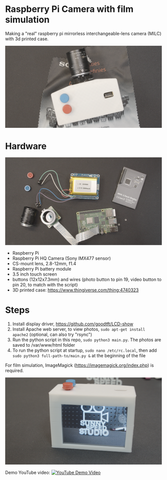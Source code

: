 # Raspberry Pi Camera with film simulation
Making a "real" raspberry pi mirrorless interchangeable-lens camera (MILC) with 3d printed case.

![raspberry_pi_camera](/images/camera-top.png)

# Hardware
![hardware](/images/hardware.png)
* Raspberry Pi
* Raspberry Pi HQ Camera (Sony IMX477 sensor)
* CS-mount lens, 2.8-12mm, f1.4
* Raspberry Pi battery module
* 3.5 inch touch screen
* buttons (12x12x7.3mm) and wires (photo button to pin 19, video button to pin 20, to match with the script)
* 3D printed case: https://www.thingiverse.com/thing:4740323

# Steps
1. Install display driver, https://github.com/goodtft/LCD-show
2. Install Apache web server, to view photos, `sudo apt-get install apache2` (optional, can also try "rsync")
3. Run the python script in this repo, `sudo python3 main.py`. The photos are saved to /var/www/html folder
4. To run the python script at startup, `sudo nano /etc/rc.local`, then add `sudo python3 full-path-to/main.py &` at the beginning of the file

For film simulation, ImageMagick (https://imagemagick.org/index.php) is required.

![raspberry_pi_camera](/images/camera.png)


Demo YouTube video:
[![YouTube Demo Video](https://img.youtube.com/vi/InYgHwcxmpg/0.jpg)](https://www.youtube.com/watch?v=InYgHwcxmpg&feature=youtu.be&ab_channel=sunnyspeedstudio)
